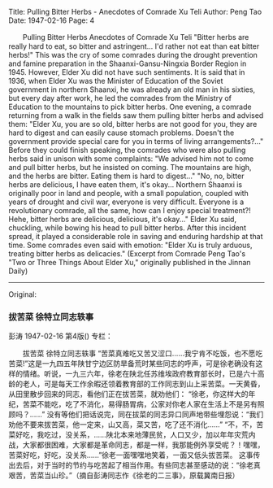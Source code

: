 Title: Pulling Bitter Herbs - Anecdotes of Comrade Xu Teli
Author: Peng Tao
Date: 1947-02-16
Page: 4

　　Pulling Bitter Herbs
    Anecdotes of Comrade Xu Teli
    "Bitter herbs are really hard to eat, so bitter and astringent... I'd rather not eat than eat bitter herbs!" This was the cry of some comrades during the drought prevention and famine preparation in the Shaanxi-Gansu-Ningxia Border Region in 1945. However, Elder Xu did not have such sentiments. It is said that in 1936, when Elder Xu was the Minister of Education of the Soviet government in northern Shaanxi, he was already an old man in his sixties, but every day after work, he led the comrades from the Ministry of Education to the mountains to pick bitter herbs. One evening, a comrade returning from a walk in the fields saw them pulling bitter herbs and advised them:
    "Elder Xu, you are so old, bitter herbs are not good for you, they are hard to digest and can easily cause stomach problems. Doesn't the government provide special care for you in terms of living arrangements?..."
    Before they could finish speaking, the comrades who were also pulling herbs said in unison with some complaints: "We advised him not to come and pull bitter herbs, but he insisted on coming. The mountains are high, and the herbs are bitter. Eating them is hard to digest..."
    "No, no, bitter herbs are delicious, I have eaten them, it's okay... Northern Shaanxi is originally poor in land and people, with a small population, coupled with years of drought and civil war, everyone is very difficult. Everyone is a revolutionary comrade, all the same, how can I enjoy special treatment?! Hehe, bitter herbs are delicious, delicious, it's okay..." Elder Xu said, chuckling, while bowing his head to pull bitter herbs.
    After this incident spread, it played a considerable role in saving and enduring hardship at that time. Some comrades even said with emotion: "Elder Xu is truly arduous, treating bitter herbs as delicacies." (Excerpt from Comrade Peng Tao's "Two or Three Things About Elder Xu," originally published in the Jinnan Daily)



<hr /> 

Original: 


### 拔苦菜  徐特立同志轶事
彭涛
1947-02-16
第4版()
专栏：

　　拔苦菜
    徐特立同志轶事
    “苦菜真难吃又苦又涩口……我宁肯不吃饭，也不愿吃苦菜!”这是一九四五年陕甘宁边区防旱备荒时某些同志的呼声，可是徐老确没有这样的情绪。听说，一九三六年，徐老在陕北任苏维埃政府教育部长时，已是六十高龄的老人，可是每天工作余暇还领着教育部的工作同志到山上采苦菜。一天黄昏，从田里散步回来的同志，看他们正在拔苦菜，就劝他们：
    “徐老，你这样大的年纪，苦菜不能吃，吃了不消化，易得肠胃病，公家对你老人家在生活上不是另有照顾吗？……”
    没有等他们把话说完，同在拔菜的同志异口同声地带些埋怨说：“我们劝他不要来拔苦菜，他一定来，山又高，菜又苦，吃了还不消化……”
    “不，不，苦菜好吃，我吃过，没关系，……陕北本来地薄民贫，人口又少，加以年年灾荒内战，大家都很困难，大家都是革命同志，都是一样，我那能例外享受呢？！嘿嘿，苦菜好吃，好吃，没关系……”徐老一面嘿嘿地笑着，一面又低头拔苦菜。
    这事传出去后，对于当时的节约与吃苦起了相当作用。有些同志甚至感动的说：“徐老真艰苦，苦菜当山珍。”（摘自彭涛同志作《徐老的二三事》，原载冀南日报）
